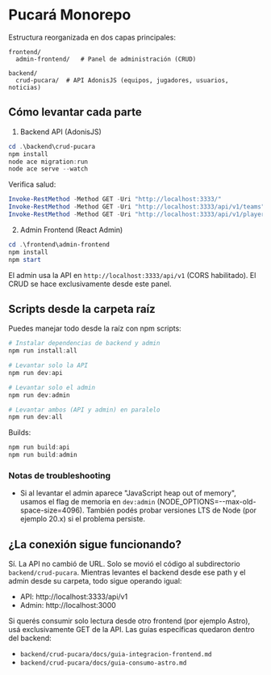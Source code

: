 # Pucará Monorepo

Estructura reorganizada en dos capas principales:

```
frontend/
  admin-frontend/   # Panel de administración (CRUD)

backend/
  crud-pucara/  # API AdonisJS (equipos, jugadores, usuarios, noticias)
```

## Cómo levantar cada parte

1. Backend API (AdonisJS)

```powershell
cd .\backend\crud-pucara
npm install
node ace migration:run
node ace serve --watch
```

Verifica salud:

```powershell
Invoke-RestMethod -Method GET -Uri "http://localhost:3333/"
Invoke-RestMethod -Method GET -Uri "http://localhost:3333/api/v1/teams"
Invoke-RestMethod -Method GET -Uri "http://localhost:3333/api/v1/players"
```

2. Admin Frontend (React Admin)

```powershell
cd .\frontend\admin-frontend
npm install
npm start
```

El admin usa la API en `http://localhost:3333/api/v1` (CORS habilitado). El CRUD se hace exclusivamente desde este panel.

## Scripts desde la carpeta raíz

Puedes manejar todo desde la raíz con npm scripts:

```powershell
# Instalar dependencias de backend y admin
npm run install:all

# Levantar solo la API
npm run dev:api

# Levantar solo el admin
npm run dev:admin

# Levantar ambos (API y admin) en paralelo
npm run dev:all
```

Builds:

```powershell
npm run build:api
npm run build:admin
```

### Notas de troubleshooting

- Si al levantar el admin aparece "JavaScript heap out of memory", usamos el flag de memoria en `dev:admin` (NODE_OPTIONS=--max-old-space-size=4096). También podés probar versiones LTS de Node (por ejemplo 20.x) si el problema persiste.

## ¿La conexión sigue funcionando?

Sí. La API no cambió de URL. Solo se movió el código al subdirectorio `backend/crud-pucara`. Mientras levantes el backend desde ese path y el admin desde su carpeta, todo sigue operando igual:

- API: http://localhost:3333/api/v1
- Admin: http://localhost:3000

Si querés consumir solo lectura desde otro frontend (por ejemplo Astro), usá exclusivamente GET de la API. Las guías específicas quedaron dentro del backend:

- `backend/crud-pucara/docs/guia-integracion-frontend.md`
- `backend/crud-pucara/docs/guia-consumo-astro.md`

